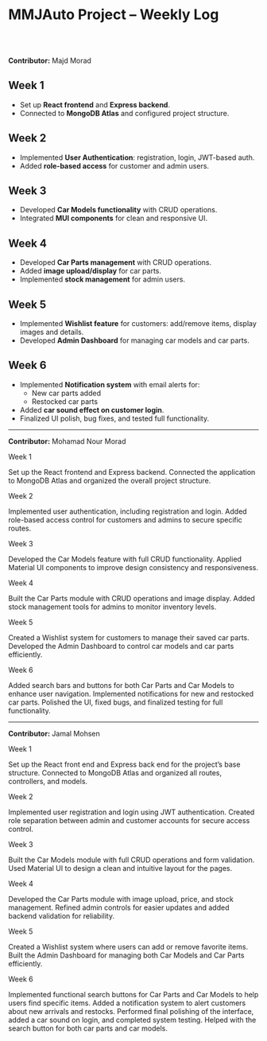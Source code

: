 # MMJAuto Project – Weekly Log



<br>
<br>



**Contributor:** Majd Morad 

## Week 1
- Set up **React frontend** and **Express backend**.
- Connected to **MongoDB Atlas** and configured project structure.

## Week 2
- Implemented **User Authentication**: registration, login, JWT-based auth.
- Added **role-based access** for customer and admin users.

## Week 3
- Developed **Car Models functionality** with CRUD operations.
- Integrated **MUI components** for clean and responsive UI.

## Week 4
- Developed **Car Parts management** with CRUD operations.
- Added **image upload/display** for car parts.
- Implemented **stock management** for admin users.

## Week 5
- Implemented **Wishlist feature** for customers: add/remove items, display images and details.
- Developed **Admin Dashboard** for managing car models and car parts.

## Week 6
- Implemented **Notification system** with email alerts for:
  - New car parts added
  - Restocked car parts
- Added **car sound effect on customer login**.
- Finalized UI polish, bug fixes, and tested full functionality.

---


**Contributor:** Mohamad Nour Morad

Week 1

Set up the React frontend and Express backend.
Connected the application to MongoDB Atlas and organized the overall project structure.

Week 2

Implemented user authentication, including registration and login.
Added role-based access control for customers and admins to secure specific routes.

Week 3

Developed the Car Models feature with full CRUD functionality.
Applied Material UI components to improve design consistency and responsiveness.

Week 4

Built the Car Parts module with CRUD operations and image display.
Added stock management tools for admins to monitor inventory levels.

Week 5

Created a Wishlist system for customers to manage their saved car parts.
Developed the Admin Dashboard to control car models and car parts efficiently.

Week 6

Added search bars and buttons for both Car Parts and Car Models to enhance user navigation.
Implemented notifications for new and restocked car parts.
Polished the UI, fixed bugs, and finalized testing for full functionality.

---

**Contributor:** Jamal Mohsen 


Week 1

Set up the React front end and Express back end for the project’s base structure.
Connected to MongoDB Atlas and organized all routes, controllers, and models.

Week 2

Implemented user registration and login using JWT authentication.
Created role separation between admin and customer accounts for secure access control.

Week 3

Built the Car Models module with full CRUD operations and form validation.
Used Material UI to design a clean and intuitive layout for the pages.

Week 4

Developed the Car Parts module with image upload, price, and stock management.
Refined admin controls for easier updates and added backend validation for reliability.

Week 5

Created a Wishlist system where users can add or remove favorite items.
Built the Admin Dashboard for managing both Car Models and Car Parts efficiently.

Week 6

Implemented functional search buttons for Car Parts and Car Models to help users find specific items.
Added a notification system to alert customers about new arrivals and restocks.
Performed final polishing of the interface, added a car sound on login, and completed system testing. Helped with the search button for both car parts and car models. 
